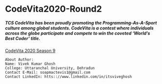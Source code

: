 # CodeVita2020-Round2
<h5>TCS CodeVita has been proudly promoting the Programming-As-A-Sport culture among global students. CodeVita is a contest where individuals across the globe participate and compete to win the coveted ‘World’s Best Coder’ title.</h5>

<a href="https://campuscommune.tcs.com/en-in/intro/contests/codevita-season-9">CodeVita 2020 Season 9</a>

``` 
About Author: 
Name: Vivek Kumar Ghosh 
College: Uttaranchal University, Dehradun 
Contact E-Mail: soapmactevis1@gmail.com 
Contact LinkedIn: htts:://www.linkedin.com/in/itsviveghosh 
```
